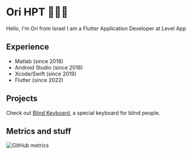 # Ori HPT 👨🏻‍🦰
Hello, I'm Ori from Israel
I am a Flutter Application Developer at Level App

## Experience
- Matlab (since 2018)
- Android Studio (since 2018)
- Xcode/Swift (since 2019)
- Flutter (since 2022)

## Projects
Check out [Blind Keyboard](https://github.com/orihpt/BlindKeyboard), a special keyboard for blind people.

## Metrics and stuff

![GitHub metrics](https://camo.githubusercontent.com/dd873aad9a5cfa021971cdbeface73d41bc70302cde7912f73aa39fea38bc43b/68747470733a2f2f6d6574726963732e6c65636f712e696f2f6f72696870743f69736f63616c656e6461723d31266c616e6775616765733d312669736f63616c656e6461722e6475726174696f6e3d66756c6c2d79656172)
